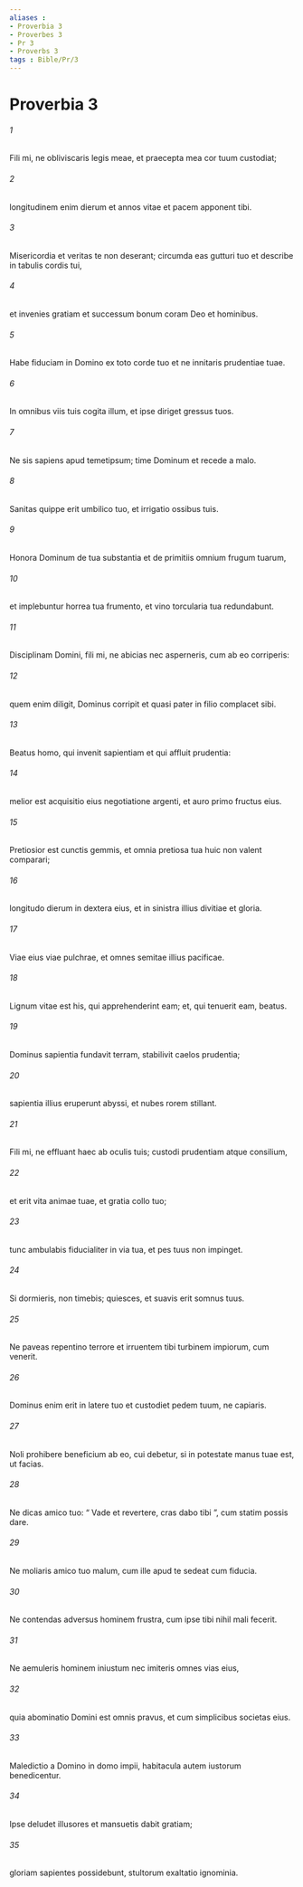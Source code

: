 ```yaml
---
aliases : 
- Proverbia 3
- Proverbes 3
- Pr 3
- Proverbs 3
tags : Bible/Pr/3
---
```


# Proverbia 3

###### 1
Fili mi, ne obliviscaris legis meae, et praecepta mea cor tuum custodiat;
###### 2
longitudinem enim dierum et annos vitae et pacem apponent tibi.
###### 3
Misericordia et veritas te non deserant; circumda eas gutturi tuo et describe in tabulis cordis tui,
###### 4
et invenies gratiam et successum bonum coram Deo et hominibus.
###### 5
Habe fiduciam in Domino ex toto corde tuo et ne innitaris prudentiae tuae.
###### 6
In omnibus viis tuis cogita illum, et ipse diriget gressus tuos.
###### 7
Ne sis sapiens apud temetipsum; time Dominum et recede a malo.
###### 8
Sanitas quippe erit umbilico tuo, et irrigatio ossibus tuis.
###### 9
Honora Dominum de tua substantia et de primitiis omnium frugum tuarum,
###### 10
et implebuntur horrea tua frumento, et vino torcularia tua redundabunt.
###### 11
Disciplinam Domini, fili mi, ne abicias nec asperneris, cum ab eo corriperis:
###### 12
quem enim diligit, Dominus corripit et quasi pater in filio complacet sibi.
###### 13
Beatus homo, qui invenit sapientiam et qui affluit prudentia:
###### 14
melior est acquisitio eius negotiatione argenti, et auro primo fructus eius.
###### 15
Pretiosior est cunctis gemmis, et omnia pretiosa tua huic non valent comparari;
###### 16
longitudo dierum in dextera eius, et in sinistra illius divitiae et gloria.
###### 17
Viae eius viae pulchrae, et omnes semitae illius pacificae.
###### 18
Lignum vitae est his, qui apprehenderint eam; et, qui tenuerit eam, beatus.
###### 19
Dominus sapientia fundavit terram, stabilivit caelos prudentia;
###### 20
sapientia illius eruperunt abyssi, et nubes rorem stillant.
###### 21
Fili mi, ne effluant haec ab oculis tuis; custodi prudentiam atque consilium,
###### 22
et erit vita animae tuae, et gratia collo tuo;
###### 23
tunc ambulabis fiducialiter in via tua, et pes tuus non impinget.
###### 24
Si dormieris, non timebis; quiesces, et suavis erit somnus tuus.
###### 25
Ne paveas repentino terrore et irruentem tibi turbinem impiorum, cum venerit.
###### 26
Dominus enim erit in latere tuo et custodiet pedem tuum, ne capiaris.
###### 27
Noli prohibere beneficium ab eo, cui debetur, si in potestate manus tuae est, ut facias.
###### 28
Ne dicas amico tuo: “ Vade et revertere, cras dabo tibi ”, cum statim possis dare.
###### 29
Ne moliaris amico tuo malum, cum ille apud te sedeat cum fiducia.
###### 30
Ne contendas adversus hominem frustra, cum ipse tibi nihil mali fecerit.
###### 31
Ne aemuleris hominem iniustum nec imiteris omnes vias eius,
###### 32
quia abominatio Domini est omnis pravus, et cum simplicibus societas eius.
###### 33
Maledictio a Domino in domo impii, habitacula autem iustorum benedicentur.
###### 34
Ipse deludet illusores et mansuetis dabit gratiam;
###### 35
gloriam sapientes possidebunt, stultorum exaltatio ignominia.
